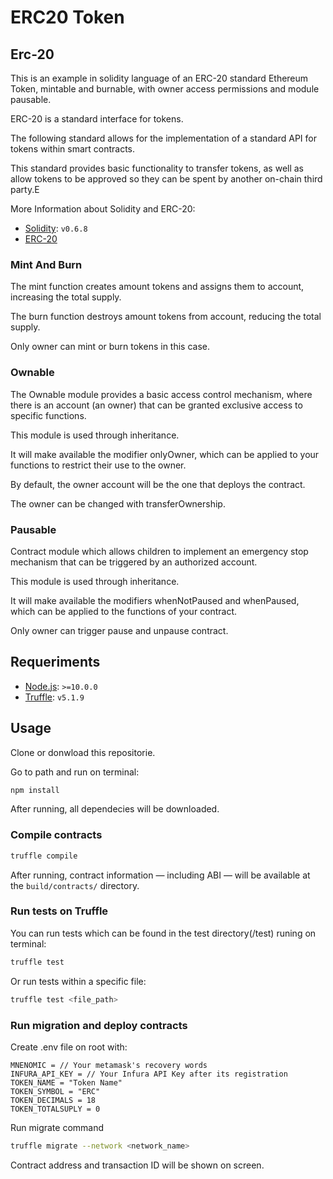 # ERC20 Token

## Erc-20

This is an example in solidity language of an ERC-20 standard Ethereum Token, mintable and burnable, with owner access permissions and module pausable.

ERC-20 is a standard interface for tokens. 

The following standard allows for the implementation of a standard API for tokens within smart contracts. 

This standard provides basic functionality to transfer tokens, as well as allow tokens to be approved so they can be spent by another on-chain third party.E

More Information about Solidity and ERC-20:

- [Solidity](https://solidity.readthedocs.io/en/v0.6.8/): `v0.6.8`
- [ERC-20](https://eips.ethereum.org/EIPS/eip-20)

### Mint And Burn

The mint function creates amount tokens and assigns them to account, increasing the total supply.

The burn function destroys amount tokens from account, reducing the total supply.

Only owner can mint or burn tokens in this case.

### Ownable

The Ownable module provides a basic access control mechanism, where there is an account (an owner) that can be granted exclusive access to specific functions.

This module is used through inheritance. 

It will make available the modifier onlyOwner, which can be applied to your functions to restrict their use to the owner.

By default, the owner account will be the one that deploys the contract. 

The owner can be changed with transferOwnership.

### Pausable

Contract module which allows children to implement an emergency stop mechanism that can be triggered by an authorized account.

This module is used through inheritance. 

It will make available the modifiers whenNotPaused and whenPaused, which can be applied to the functions of your contract.

Only owner can trigger pause and unpause contract. 

## Requeriments

- [Node.js](https://nodejs.org/download/release/latest-v10.x/): `>=10.0.0`
- [Truffle](https://www.trufflesuite.com/truffle): `v5.1.9`


## Usage

Clone or donwload this repositorie.

Go to path and run on terminal:

```sh
npm install
```
After running, all dependecies will be downloaded.

### Compile contracts

```sh
truffle compile
```

After running, contract information &mdash; including ABI &mdash; will be available at the `build/contracts/` directory.

### Run tests on Truffle

You can run tests which can be found in the test directory(/test) runing on terminal:

```sh
truffle test
```

Or run tests within a specific file:

```sh
truffle test <file_path>
```

### Run migration and deploy contracts

Create .env file on root with:

```
MNENOMIC = // Your metamask's recovery words
INFURA_API_KEY = // Your Infura API Key after its registration
TOKEN_NAME = "Token Name"
TOKEN_SYMBOL = "ERC"
TOKEN_DECIMALS = 18
TOKEN_TOTALSUPLY = 0
```
Run migrate command

```sh
truffle migrate --network <network_name>
```

Contract address and transaction ID will be shown on screen.